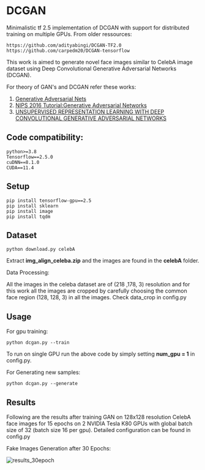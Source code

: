 # DCGAN


Minimalistic tf 2.5 implementation of DCGAN with support for distributed training on multiple GPUs. From older ressources:
```
https://github.com/adityabingi/DCGAN-TF2.0
https://github.com/carpedm20/DCGAN-tensorflow
```

This work is aimed to generate novel face images similar to CelebA image dataset using Deep Convolutional Generative Adversarial Networks (DCGAN).

For theory of GAN's and DCGAN refer these works:
1. [Generative Adversarial Nets](https://papers.nips.cc/paper/5423-generative-adversarial-nets.pdf)
2. [NIPS 2016 Tutorial:Generative Adversarial Networks](https://arxiv.org/pdf/1701.00160.pdf)
3. [UNSUPERVISED REPRESENTATION LEARNING WITH DEEP CONVOLUTIONAL GENERATIVE ADVERSARIAL NETWORKS](https://arxiv.org/pdf/1511.06434.pdf)


## Code compatibility:
```
python>=3.8
Tensorflow==2.5.0
cuDNN==8.1.0
CUDA==11.4
```

## Setup
```
pip install tensorflow-gpu==2.5
pip install sklearn
pip install image
pip install tqdm
```
## Dataset

`python download.py celebA`

Extract **img_align_celeba.zip** and the images are found in the **celebA** folder.

Data Processing:

All the images in the celeba dataset are of (218 ,178, 3) resolution and for this work all the images are cropped by carefully choosing the common face region (128, 128, 3) in all the images. Check data_crop in config.py

## Usage

For gpu training:

`python dcgan.py --train`

To run on single GPU run the above code by simply setting **num_gpu = 1** in config.py.

For Generating new samples:

`python dcgan.py --generate`


## Results

Following are the results after training GAN on 128x128 resolution CelebA face images for 15 epochs on 2 NVIDIA Tesla K80 GPUs with global batch size of 32 (batch size 16 per gpu). Detailed configuration can be found in config.py 


Fake Images Generation after 30 Epochs:

![results_30epoch](results/dcgan_training.jpg)

